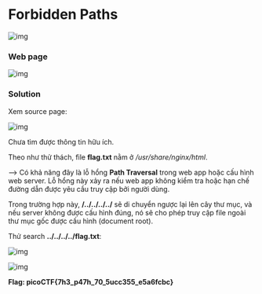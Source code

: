 # Forbidden Paths
![img](11)

### Web page
![img](12)

### Solution

Xem source page: 

![img](13)

Chưa tìm được thông tin hữu ích. 

Theo như thử thách, file **flag.txt** nằm ở */usr/share/nginx/html*.

--> Có khả năng đây là lỗ hổng **Path Traversal** trong web app hoặc cấu hình web server. Lỗ hổng này xảy ra nếu web app không kiểm tra hoặc hạn chế đường dẫn được yêu cầu truy cập bởi người dùng.

Trong trường hợp này, **/../../../../** sẽ di chuyển ngược lại lên cây thư mục, và nếu server không được cấu hình đúng, nó sẽ cho phép truy cập file ngoài thư mục gốc được cấu hình (document root).

Thử search **../../../../flag.txt**:

![img](14)

![img](15)

**Flag: picoCTF{7h3_p47h_70_5ucc355_e5a6fcbc}**

